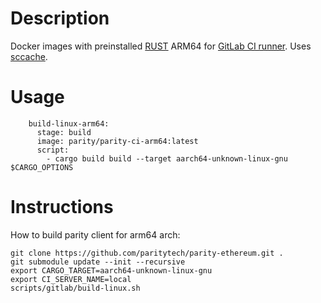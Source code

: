 # Description
Docker images with preinstalled [RUST](https://www.rust-lang.org/) ARM64 for [GitLab CI runner](https://gitlab.com/gitlab-org/gitlab-ci-multi-runner).
Uses [sccache](https://github.com/mozilla/sccache).
# Usage
```
    build-linux-arm64:
      stage: build
      image: parity/parity-ci-arm64:latest
      script:
        - cargo build build --target aarch64-unknown-linux-gnu $CARGO_OPTIONS
```
# Instructions
How to build parity client for arm64 arch:
```
git clone https://github.com/paritytech/parity-ethereum.git .
git submodule update --init --recursive
export CARGO_TARGET=aarch64-unknown-linux-gnu
export CI_SERVER_NAME=local
scripts/gitlab/build-linux.sh
```
